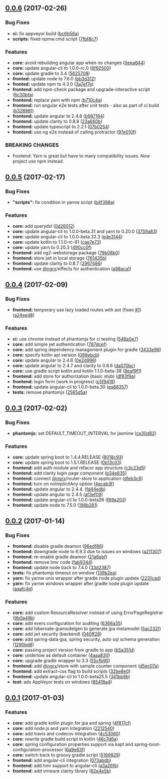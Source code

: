 <a name="0.0.6"></a>
## [0.0.6](https://github.com/shardis/shardis/compare/v0.0.5...v0.0.6) (2017-02-26)


### Bug Fixes

* **ci:** fix appveyor build ([bc6b56a](https://github.com/shardis/shardis/commit/bc6b56a))
* **scripts:** fixed npmw.cmd script ([7fbf8c7](https://github.com/shardis/shardis/commit/7fbf8c7))


### Features

* **core:** avoid rebuilding angular app when no changes ([0eea644](https://github.com/shardis/shardis/commit/0eea644))
* **core:** update angular-cli to 1.0.0-rc.0 ([6f92500](https://github.com/shardis/shardis/commit/6f92500))
* **core:** update gradle to 3.4 ([5625708](https://github.com/shardis/shardis/commit/5625708))
* **fronted:** update node to 7.6.0 ([bb3d312](https://github.com/shardis/shardis/commit/bb3d312))
* **fronted:** update npm to 4.3.0 ([3a7ef7e](https://github.com/shardis/shardis/commit/3a7ef7e))
* **frontend:** add npm-check package and upgrade-interactive script ([6c30bfa](https://github.com/shardis/shardis/commit/6c30bfa))
* **frontend:** replace yarn with npm ([b710c4a](https://github.com/shardis/shardis/commit/b710c4a))
* **frontend:** run angular e2e tests after unit tests - also as part of ci build ([b32896f](https://github.com/shardis/shardis/commit/b32896f))
* **frontend:** update angular to 2.4.8 ([b987164](https://github.com/shardis/shardis/commit/b987164))
* **frontend:** update clarity to 0.8.8 ([23a660b](https://github.com/shardis/shardis/commit/23a660b))
* **frontend:** update typescript to 2.2.1 ([07b0254](https://github.com/shardis/shardis/commit/07b0254))
* **frontend:** use ng e2e instead of calling protractor ([97e010f](https://github.com/shardis/shardis/commit/97e010f))


### BREAKING CHANGES

* frontend: Yarn is great but have to many compatibility issues. Now project use npm instead.



<a name="0.0.5"></a>
## [0.0.5](https://github.com/shardis/shardis/compare/v0.0.4...v0.0.5) (2017-02-17)


### Bug Fixes

* **"scripts":** fix condition in yarnw script ([b4f398a](https://github.com/shardis/shardis/commit/b4f398a))


### Features

* **core:** add querydsl ([0d26012](https://github.com/shardis/shardis/commit/0d26012))
* **core:** update angular-cli to 1.0.0-beta.31 and yarn to 0.20.0 ([3759a83](https://github.com/shardis/shardis/commit/3759a83))
* **core:** update angular-cli to 1.0.0-beta.32.3 ([ede3144](https://github.com/shardis/shardis/commit/ede3144))
* **core:** update kotlin to 1.1.0-rc-91 ([cae7e73](https://github.com/shardis/shardis/commit/cae7e73))
* **core:** update yarn to 0.20.3 ([490cc0f](https://github.com/shardis/shardis/commit/490cc0f))
* **frontend:** add ng2-webstorage package ([79b08b0](https://github.com/shardis/shardis/commit/79b08b0))
* **frontend:** store jwt in local storage ([761435b](https://github.com/shardis/shardis/commit/761435b))
* **frontend:** update clarity to 0.8.7 ([2967486](https://github.com/shardis/shardis/commit/2967486))
* **frontend:** use [@ngrx](https://github.com/ngrx)/effects for authentication ([a98aca1](https://github.com/shardis/shardis/commit/a98aca1))



<a name="0.0.4"></a>
## [0.0.4](https://github.com/shardis/shardis/compare/v0.0.3...v0.0.4) (2017-02-09)


### Bug Fixes

* **frontend:** temporary use lazy loaded routes with aot (fixes [#1](https://github.com/shardis/shardis/issues/1)) ([a24eed8](https://github.com/shardis/shardis/commit/a24eed8))


### Features

* **ci:** use chrome instead of phantomjs for ci testing ([548a0e7](https://github.com/shardis/shardis/commit/548a0e7))
* **core:** add simple jwt authentication ([787dcef](https://github.com/shardis/shardis/commit/787dcef))
* **core:** add spring dependency management plugin for gradle ([3433e96](https://github.com/shardis/shardis/commit/3433e96))
* **core:** specify kotlin api version ([089ebcb](https://github.com/shardis/shardis/commit/089ebcb))
* **core:** update angular to 2.4.6 ([0e2d996](https://github.com/shardis/shardis/commit/0e2d996))
* **core:** update angular to 2.4.7 and clarity to 0.8.6 ([da070bc](https://github.com/shardis/shardis/commit/da070bc))
* **core:** use gradle script kotlin and kotlin 1.1.0-beta-38 ([8eaf9f1](https://github.com/shardis/shardis/commit/8eaf9f1))
* **frontend:** add store for authorization (basic stub) ([df83f9a](https://github.com/shardis/shardis/commit/df83f9a))
* **frontend:** login form (work in progress) ([c5f9418](https://github.com/shardis/shardis/commit/c5f9418))
* **frontend:** update angular-cli to 1.0.0-beta.30 ([ea88357](https://github.com/shardis/shardis/commit/ea88357))
* **tests:** remove phantomjs ([2565d5a](https://github.com/shardis/shardis/commit/2565d5a))



<a name="0.0.3"></a>
## [0.0.3](https://github.com/shardis/shardis/compare/v0.0.2...v0.0.3) (2017-02-02)


### Bug Fixes

* **phantomjs:** set DEFAULT_TIMEOUT_INTERVAL for jasmine ([ce30d62](https://github.com/shardis/shardis/commit/ce30d62))


### Features

* **core:** update spring boot to 1.4.4.RELEASE ([8018c93](https://github.com/shardis/shardis/commit/8018c93))
* **core:** update spring boot to 1.5.1.RELEASE ([0b13c03](https://github.com/shardis/shardis/commit/0b13c03))
* **frontend:** add auth module and refacor app structure ([c3c23d5](https://github.com/shardis/shardis/commit/c3c23d5))
* **frontend:** add clarity login page component ([b34e635](https://github.com/shardis/shardis/commit/b34e635))
* **frontend:** connect [@ngrx](https://github.com/ngrx)/router-store to application ([dfeb3c9](https://github.com/shardis/shardis/commit/dfeb3c9))
* **frontend:** turn on noImplicitAny option ([4ecab3f](https://github.com/shardis/shardis/commit/4ecab3f))
* **frontend:** update angular to 2.4.4. ([fd44edb](https://github.com/shardis/shardis/commit/fd44edb))
* **frontend:** update angular to 2.4.5 ([af3ef09](https://github.com/shardis/shardis/commit/af3ef09))
* **frontend:** update angular-cli to 1.0.0-beta26 ([f69a203](https://github.com/shardis/shardis/commit/f69a203))
* **frontend:** update node to 7.5.0 ([198b281](https://github.com/shardis/shardis/commit/198b281))



<a name="0.0.2"></a>
## [0.0.2](https://github.com/shardis/shardis/compare/v0.0.1...v0.0.2) (2017-01-14)


### Bug Fixes

* **frontend:** disable gradle deamon ([96edf86](https://github.com/shardis/shardis/commit/96edf86))
* **frontend:** downgrade node to 6.9.3 due to issues on windows ([a211307](https://github.com/shardis/shardis/commit/a211307))
* **frontend:** re-enable gradle deamon ([21a6ebf](https://github.com/shardis/shardis/commit/21a6ebf))
* **frontend:** remove hmr code ([fab9344](https://github.com/shardis/shardis/commit/fab9344))
* **frontend:** update node back to 7.4.0 ([33d2387](https://github.com/shardis/shardis/commit/33d2387))
* **tests:** fix phantomjs timeout on window ([139b2ea](https://github.com/shardis/shardis/commit/139b2ea))
* **yarn:** fix yarnw unix wrapper after gradle node plugin update ([2231cad](https://github.com/shardis/shardis/commit/2231cad))
* **yarn:** fix yarnw windows wrapper after gradle node plugin update ([aaafc4d](https://github.com/shardis/shardis/commit/aaafc4d))


### Features

* **core:** add custom ResourceResolver instead of using ErrorPageRegistrar ([9b0a49b](https://github.com/shardis/shardis/commit/9b0a49b))
* **core:** add evers configuration for auditing ([6368a35](https://github.com/shardis/shardis/commit/6368a35))
* **core:** add hibernate-jpamodelgen to generate jpa metamodel ([5ac232f](https://github.com/shardis/shardis/commit/5ac232f))
* **core:** add jwt security (backend) ([040ff28](https://github.com/shardis/shardis/commit/040ff28))
* **core:** add spring-data-jpa, spring security, auto sql schema generation ([1290bd8](https://github.com/shardis/shardis/commit/1290bd8))
* **core:** passing project version from gradle to app ([b5a351d](https://github.com/shardis/shardis/commit/b5a351d))
* **core:** undertow as default container ([4aaa830](https://github.com/shardis/shardis/commit/4aaa830))
* **core:** upgrade gradle wrapper to 3.3 ([55cfb90](https://github.com/shardis/shardis/commit/55cfb90))
* **frontend:** add [@ngrx](https://github.com/ngrx)/store with sample counter component ([d5ec07a](https://github.com/shardis/shardis/commit/d5ec07a))
* **frontend:** add extract-css flag to build scripts ([32be8e0](https://github.com/shardis/shardis/commit/32be8e0))
* **frontend:** update angular-cli to 1.0.0-beta25.5 ([341bb9b](https://github.com/shardis/shardis/commit/341bb9b))
* **test:** ads AppVeyor tests on windows ([85418a4](https://github.com/shardis/shardis/commit/85418a4))



<a name="0.0.1"></a>
## [0.0.1](https://github.com/shardis/shardis/compare/46c7d6a...v0.0.1) (2017-01-03)


### Features

* **core:** add gradle kotlin plugin for jpa and spring ([4f817cf](https://github.com/shardis/shardis/commit/4f817cf))
* **core:** add node.js and yarn integration ([2212540](https://github.com/shardis/shardis/commit/2212540))
* **core:** add travis and codecov integration ([4c53060](https://github.com/shardis/shardis/commit/4c53060))
* **core:** rewrite gradle build script in kotlin ([46c7d6a](https://github.com/shardis/shardis/commit/46c7d6a))
* **core:** spring configuration properties support via kapt and spring-boot-configuration-processor ([6a9e83f](https://github.com/shardis/shardis/commit/6a9e83f))
* **core:** switch back to groovy gradle script ([5169829](https://github.com/shardis/shardis/commit/5169829))
* **frontend:** add angular-cli integration ([073abdb](https://github.com/shardis/shardis/commit/073abdb))
* **frontend:** add hmr support to angular-cli ([a3a26fb](https://github.com/shardis/shardis/commit/a3a26fb))
* **frontend:** add vmware clarity library ([62e4e5b](https://github.com/shardis/shardis/commit/62e4e5b))



